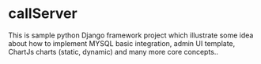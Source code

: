 # callServer
This is sample python Django framework project which illustrate some idea about how to implement MYSQL basic integration, admin UI template, ChartJs charts (static, dynamic) and many more core concepts..
